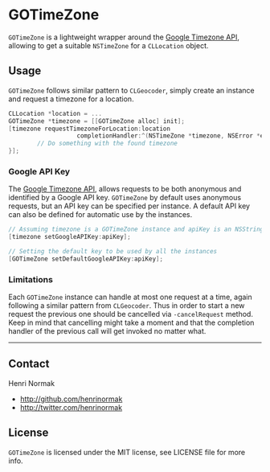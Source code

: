 GOTimeZone
==========

`GOTimeZone` is a lightweight wrapper around the [Google Timezone API](https://developers.google.com/maps/documentation/timezone/), allowing to get a suitable `NSTimeZone` for a `CLLocation` object.

## Usage

`GOTimeZone` follows similar pattern to `CLGeocoder`, simply create an instance and request a timezone for a location.

```objective-c
CLLocation *location = ...
GOTimeZone *timezone = [[GOTimeZone alloc] init];
[timezone requestTimezoneForLocation:location 
				   completionHandler:^(NSTimeZone *timezone, NSError *error) {
        // Do something with the found timezone
}];
```

### Google API Key

The [Google Timezone API](https://developers.google.com/maps/documentation/timezone/), allows requests to be both anonymous and identified by a Google API key. `GOTimeZone` by default uses anonymous requests, but an API key can be specified per instance. A default API key can also be defined for automatic use by the instances.

```objective-c
// Assuming timezone is a GOTimeZone instance and apiKey is an NSString containing the key
[timezone setGoogleAPIKey:apiKey];

// Setting the default key to be used by all the instances
[GOTimeZone setDefaultGoogleAPIKey:apiKey];
```

### Limitations

Each `GOTimeZone` instance can handle at most one request at a time, again following a similar pattern from `CLGeocoder`. Thus in order to start a new request the previous one should be cancelled via `-cancelRequest` method. Keep in mind that cancelling might take a moment and that the completion handler of the previous call will get invoked no matter what.

---

## Contact

Henri Normak

- http://github.com/henrinormak
- http://twitter.com/henrinormak

## License

`GOTimeZone` is licensed under the MIT license, see LICENSE file for more info.